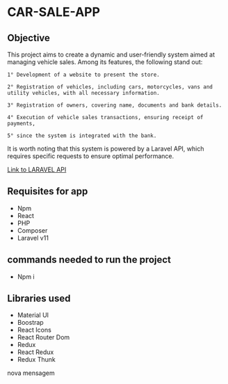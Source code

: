 # CAR-SALE-APP 

## Objective

This project aims to create a dynamic and user-friendly system aimed at managing vehicle sales. Among its features, the following stand out:

    1° Development of a website to present the store.
    
    2° Registration of vehicles, including cars, motorcycles, vans and utility vehicles, with all necessary information.
    
    3° Registration of owners, covering name, documents and bank details.
    
    4° Execution of vehicle sales transactions, ensuring receipt of payments,
    
    5° since the system is integrated with the bank.

It is worth noting that this system is powered by a Laravel API, which requires specific requests to ensure optimal performance.

[Link to LARAVEL API](https://github.com/Leon14789/car-sale-api)


## Requisites for app

<ul>
  <li>Npm</li>
  <li>React</li>
  <li>PHP</li>
  <li>Composer</li>
  <li>Laravel v11</li>

</ul>

## commands needed to run the project

<ul>
  <li>Npm i</li>
</ul>


## Libraries used

<ul>
  <li>Material UI</li>
  <li> Boostrap</li>
  <li>React Icons</li>
  <li>React Router Dom</li>
  <li>Redux</li>
  <li>React Redux </li>
  <li>Redux Thunk</li>
</ul>

nova mensagem